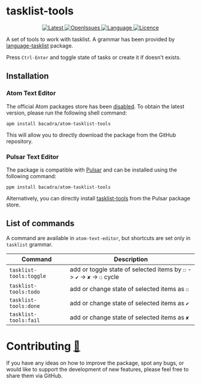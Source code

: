 # tasklist-tools

<p align="center">
  <a href="https://github.com/bacadra/atom-tasklist-tools/tags">
  <img src="https://img.shields.io/github/v/tag/bacadra/atom-tasklist-tools?style=for-the-badge&label=Latest&color=blue" alt="Latest">
  </a>
  <a href="https://github.com/bacadra/atom-tasklist-tools/issues">
  <img src="https://img.shields.io/github/issues-raw/bacadra/atom-tasklist-tools?style=for-the-badge&color=blue" alt="OpenIssues">
  </a>
  <a href="https://github.com/bacadra/atom-tasklist-tools/blob/master/package.json">
  <img src="https://img.shields.io/github/languages/top/bacadra/atom-tasklist-tools?style=for-the-badge&color=blue" alt="Language">
  </a>
  <a href="https://github.com/bacadra/atom-tasklist-tools/blob/master/LICENSE">
  <img src="https://img.shields.io/github/license/bacadra/atom-tasklist-tools?style=for-the-badge&color=blue" alt="Licence">
  </a>
</p>

A set of tools to work with tasklist. A grammar has been provided by [language-tasklist](https://github.com/bacadra/atom-language-tasklist) package.

Press `Ctrl-Enter` and toggle state of tasks or create it if doesn't exists.

## Installation

### Atom Text Editor

The official Atom packages store has been [disabled](https://github.blog/2022-06-08-sunsetting-atom/). To obtain the latest version, please run the following shell command:

```shell
apm install bacadra/atom-tasklist-tools
```

This will allow you to directly download the package from the GitHub repository.

### Pulsar Text Editor

The package is compatible with [Pulsar](https://pulsar-edit.dev/) and can be installed using the following command:

```shell
ppm install bacadra/atom-tasklist-tools
```

Alternatively, you can directly install [tasklist-tools](https://web.pulsar-edit.dev/packages/tasklist-tools) from the Pulsar package store.

## List of commands

A command are available in `atom-text-editor`, but shortcuts are set only in `tasklist` grammar.

| Command | Description |
| - | - |
| <div style="white-space:nowrap">`tasklist-tools:toggle`</div> | add or toggle state of selected items by `☐` -> `✔` -> `✘` -> `☐` cycle |
| <div style="white-space:nowrap">`tasklist-tools:todo`</div> | add or change state of selected items as `☐` |
| <div style="white-space:nowrap">`tasklist-tools:done`</div> | add or change state of selected items as `✔` |
| <div style="white-space:nowrap">`tasklist-tools:fail`</div> | add or change state of selected items as `✘` |

# Contributing [🍺](https://www.buymeacoffee.com/asiloisad)

If you have any ideas on how to improve the package, spot any bugs, or would like to support the development of new features, please feel free to share them via GitHub.
